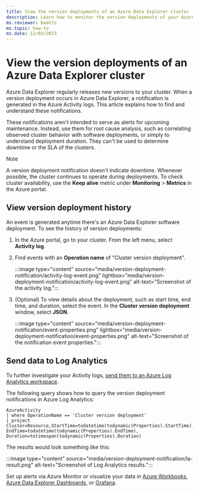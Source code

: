 ```yaml
---
title: View the version deployments of an Azure Data Explorer cluster
description: Learn how to monitor the version deployments of your Azure Data Explorer cluster.
ms.reviewer: bwatts
ms.topic: how-to
ms.date: 12/03/2023
---
```


# View the version deployments of an Azure Data Explorer cluster

Azure Data Explorer regularly releases new versions to your cluster. When a version deployment occurs in Azure Data Explorer, a notification is generated in the Azure Activity logs. This article explains how to find and understand these notifications.

These notifications aren't intended to serve as alerts for upcoming maintenance. Instead, use them for root cause analysis, such as correlating observed cluster behavior with software deployments, or simply to understand deployment duration. They can't be used to determine downtime or the SLA of the clusters.

> [!NOTE]
> A version deployment notification doesn't indicate downtime. Whenever possible, the cluster continues to operate during deployments. To check cluster availability, use the **Keep alive** metric under **Monitoring** > **Metrics** in the Azure portal.

## View version deployment history

An event is generated anytime there's an Azure Data Explorer software deployment. To see the history of version deployments:

1. In the Azure portal, go to your cluster. From the left menu, select **Activity log**.
1. Find events with an **Operation name** of "Cluster version deployment".

    :::image type="content" source="media/version-deployment-notification/activity-log-event.png" lightbox="media/version-deployment-notification/activity-log-event.png" alt-text="Screenshot of the activity log.":::

1. (Optional) To view details about the deployment, such as start time, end time, and duration, select the event. In the **Cluster version deployment** window, select **JSON**.

    :::image type="content" source="media/version-deployment-notification/event-properties.png" lightbox="media/version-deployment-notification/event-properties.png" alt-text="Screenshot of the notification event properties.":::

## Send data to Log Analytics

To further investigate your Activity logs, [send them to an Azure Log Analytics workspace](/azure/azure-monitor/essentials/activity-log?tabs=powershell#send-to-log-analytics-workspace).

The following query shows how to query the version deployment notifications in Azure Log Analytics: 

```
AzureActivity
| where OperationName == 'Cluster version deployment'
| project Cluster=Resource,StartTime=todatetime(todynamic(Properties).StartTime), EndTime=todatetime(todynamic(Properties).EndTime), Duration=totimespan(todynamic(Properties).Duration)
```

The results would look something like this:

:::image type="content" source="media/version-deployment-notification/la-result.png" alt-text="Screenshot of Log Analytics results.":::

Set up alerts via Azure Monitor or visualize your data in [Azure Workbooks](/azure/azure-monitor/visualize/workbooks-overview), [Azure Data Explorer Dashboards](azure-data-explorer-dashboards.md), or [Grafana](/azure/azure-monitor/visualize/grafana-plugin).
